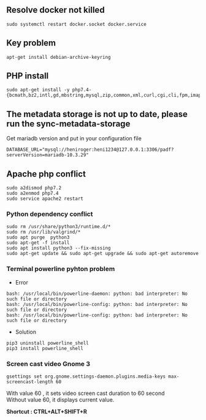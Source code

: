 
## Resolve docker not killed
```
sudo systemctl restart docker.socket docker.service
```
## Key problem
```
apt-get install debian-archive-keyring
```
## PHP install
```
sudo apt-get install -y php7.4-{bcmath,bz2,intl,gd,mbstring,mysql,zip,common,xml,curl,cgi,cli,fpm,imap,ldap,mongodb,soap}
```
## The metadata storage is not up to date, please run the sync-metadata-storage 
Get mariadb version and put in your configuration file
```
DATABASE_URL="mysql://heniroger:heni1234@127.0.0.1:3306/padf?serverVersion=mariadb-10.3.29"
```

## Apache php conflict
```
sudo a2dismod php7.2
sudo a2enmod php7.4
sudo service apache2 restart
```
### Python dependency conflict

```
sudo rm /usr/share/python3/runtime.d/*
sudo rm /usr/lib/valgrind/*
sudo apt purge  python3
sudo apt-get -f install
sudo apt install python3 --fix-missing
sudo apt-get update && sudo apt-get upgrade && sudo apt-get autoremove
```

### Terminal powerline pyhton problem
- Error
```
bash: /usr/local/bin/powerline-daemon: python: bad interpreter: No such file or directory
bash: /usr/local/bin/powerline-config: python: bad interpreter: No such file or directory
bash: /usr/local/bin/powerline-config: python: bad interpreter: No such file or directory

```
- Solution

```
pip3 uninstall powerline_shell
pip3 install powerline_shell
```

### Screen cast video Gnome 3
```
gsettings set org.gnome.settings-daemon.plugins.media-keys max-screencast-length 60
```
With value 60 , it sets video screen cast duration to 60 second \
Without value 60, it displays current value. 

**Shortcut : CTRL+ALT+SHIFT+R**
